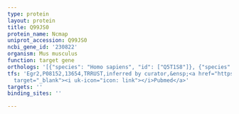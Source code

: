 ```yaml
---
type: protein
layout: protein
title: Q99JS0
protein_name: Ncmap
uniprot_accession: Q99JS0
ncbi_gene_id: '230822'
organism: Mus musculus
function: target gene
orthologs: '[{"species": "Homo sapiens", "id": ["Q5T1S8"]}, {"species": "Rattus norvegicus", "id": ["M0R3T9"]}]'
tfs: 'Egr2,P08152,13654,TRRUST,inferred by curator,&ensp;<a href="https://www.ncbi.nlm.nih.gov/pubmed/?term=18650334%5Buid%5D+OR+29087512%5Buid%5D"
  target="_blank"><i uk-icon="icon: link"></i>Pubmed</a>'
targets: ''
binding_sites: ''

---
```

